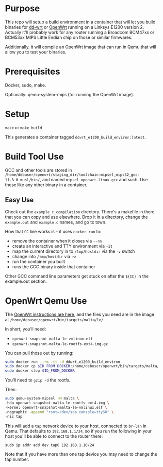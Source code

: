 # Purpose

This repo will setup a build environment in a container that will let you build binaries for [dd-wrt](https://wiki.dd-wrt.com/wiki/index.php/Linksys_E1200v2) or [OpenWrt](https://openwrt.org/docs/guide-developer/toolchain/use-buildsystem) running on a Linksys E1200 version 2.  Actually it'll probably work for any router running a Broadcom BCM47xx or BCM53xx MIPS Little Endian chip on those or similar firmwares.

Additionally, it will compile an OpenWrt image that can run in Qemu that will allow you to test your binaries. 

# Prerequisites

Docker, sudo, make.

Optionally: qemu-system-mips (for running the OpenWrt image).

# Setup

`make` or `make build`

This generates a container tagged `ddwrt_e1200_build_environ:latest`.

# Build Tool Use

GCC and other tools are stored in `/home/debuser/openwrt/staging_dir/toolchain-mipsel_mips32_gcc-11.3.0_musl/bin/`, and named `mipsel-openwrt-linux-gcc` and such.  Use these like any other binary in a container.

## Easy Use

Check out the `example_c_compilation` directory.  There's a makefile in there that you can copy and use elsewhere.  Drop it in a directory, change the `example.out` and `example.c` names, and go to town.

How that `CC` line works is - it uses `docker run` to:

* remove the container when it closes via `--rm`
* create an interactive and TTY environment via `-it`
* map the current directory in to `/tmp/hostdir` via the `-v` switch
* change into `/tmp/hostdir` via `-w`
* run the container you built
* runs the GCC binary inside that container

Other GCC command line parameters get stuck on after the `${CC}` in the example.out section.

# OpenWrt Qemu Use

The [OpenWrt instructions are here](https://openwrt.org/docs/guide-user/virtualization/qemu#openwrt_in_qemu_mips), and the files you need are in the image at `/home/debuser/openwrt/bin/targets/malta/le/`.

In short, you'll need:

* `openwrt-snapshot-malta-le-vmlinux.elf`
* `openwrt-snapshot-malta-le-rootfs-ext4.img.gz`

You can pull those out by running:

```sh
sudo docker run --rm -it -d ddwrt_e1200_build_environ
sudo docker cp $ID_FROM_DOCKER:/home/debuser/openwrt/bin/targets/malta/le/$FILENAME...
sudo docker stop $ID_FROM_DOCKER
```

You'll need to `gzip -d` the rootfs.

Then:

```sh
sudo qemu-system-mipsel -M malta \
-hda openwrt-snapshot-malta-le-rootfs-ext4.img \
-kernel openwrt-snapshot-malta-le-vmlinux.elf \
-nographic -append "root=/dev/sda console=ttyS0" \
-nic tap
```

This will add a `tap` network device to your host, connected to `br-lan` in Qemu.  That defaults to `192.168.1.1/24`, so if you run the following in your host you'll be able to connect to the router there:

`sudo ip addr add dev tap0 192.168.1.10/24`

Note that if you have more than one tap device you may need to change the tap number.
